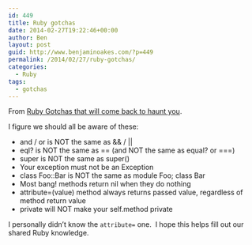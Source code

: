 ```yaml
---
id: 449
title: Ruby gotchas
date: 2014-02-27T19:22:46+00:00
author: Ben
layout: post
guid: http://www.benjaminoakes.com/?p=449
permalink: /2014/02/27/ruby-gotchas/
categories:
  - Ruby
tags:
  - gotchas
---
```

<div>
  From <a href="http://blog.elpassion.com/ruby-gotchas/?utm_source=rubyweekly&utm_medium=email" target="_blank">Ruby Gotchas that will come back to haunt you</a>.
</div>

I figure we should all be aware of these:

<div>
  <ul>
    <li>
      and / or is NOT the same as && / ||
    </li>
    <li>
      eql? is NOT the same as == (and NOT the same as equal? or ===)
    </li>
    <li>
      super is NOT the same as super()
    </li>
    <li>
      Your exception must not be an Exception
    </li>
    <li>
      class Foo::Bar is NOT the same as module Foo; class Bar
    </li>
    <li>
      Most bang! methods return nil when they do nothing
    </li>
    <li>
      attribute=(value) method always returns passed value, regardless of method return value
    </li>
    <li>
      private will NOT make your self.method private
    </li>
  </ul>
</div>

<div>
  I personally didn&#8217;t know the <code>attribute=</code> one.  I hope this helps fill out our shared Ruby knowledge.
</div>